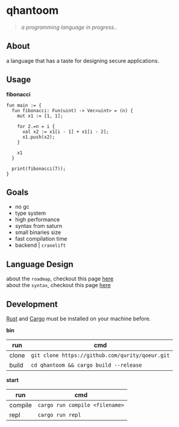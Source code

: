# qhantoom

> *a programming language in progress..*

## About

a language that has a taste for designing secure applications.

## Usage

**fibonacci**

```
fun main := {
  fun fibonacci: Fun(uint) -> Vec<uint> = (n) {
    mut x1 := [1, 1];

    for 2.=n = i {
      val x2 := x1[i - 1] + x1[i - 2];
      x1.push(x2);
    }

    x1
  }

  print(fibonacci(7));
}
```

## Goals

* no gc
* type system
* high performance
* syntax from saturn
* small binaries size
* fast compilation time
* backend | `cranelift`

## Language Design

about the `roadmap`, checkout this page [here](doc/roadmap.md)      
about the `syntax`, checkout this page [here](doc/syntax.md)      
<!-- qhantoom lab == online repl -->

## Development

[Rust](https://www.rust-lang.org/tools/install) and [Cargo](https://doc.rust-lang.org/cargo/getting-started/installation.html) must be installed on your machine before.

**bin**

| run     | cmd                                             |
|---------|-------------------------------------------------|
| clone   | `git clone https://github.com/qurity/qoeur.git` |
| build    | `cd qhantoom && cargo build --release`         |

**start**

| run     | cmd                                         |
|---------|---------------------------------------------|
| compile | `cargo run compile <filename>`              |
| repl    | `cargo run repl`                            |
